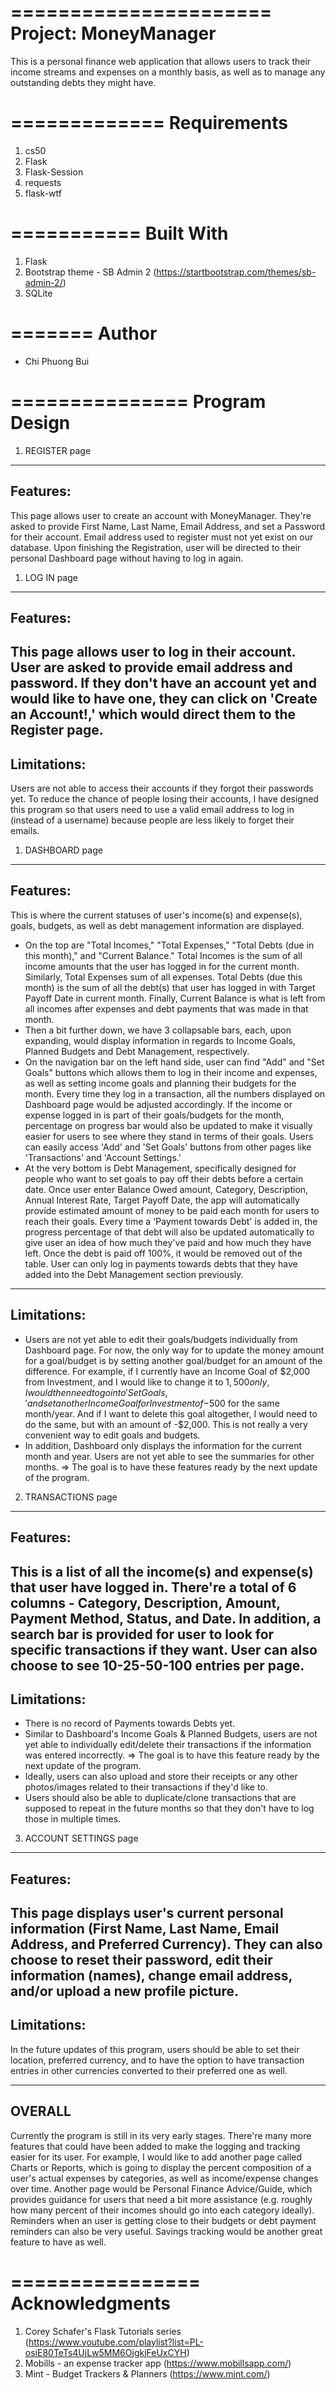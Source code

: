 ======================
Project: MoneyManager
======================
This is a personal finance web application that allows users to track their income streams and expenses on a monthly basis,
as well as to manage any outstanding debts they might have.


=============
Requirements
=============
1. cs50
2. Flask
3. Flask-Session
4. requests
5. flask-wtf


===========
Built With
===========
1. Flask
2. Bootstrap theme - SB Admin 2 (https://startbootstrap.com/themes/sb-admin-2/)
3. SQLite


=======
Author
=======
- Chi Phuong Bui


===============
Program Design
===============

1. REGISTER page
---------
Features:
---------
This page allows user to create an account with MoneyManager. They're asked to provide First Name, Last Name, Email Address, and
set a Password for their account. Email address used to register must not yet exist on our database. Upon finishing the Registration,
user will be directed to their personal Dashboard page without having to log in again.

1. LOG IN page
---------
Features:
---------
This page allows user to log in their account. User are asked to provide email address and password. If they don't have an account
yet and would like to have one, they can click on 'Create an Account!,' which would direct them to the Register page.
------------
Limitations:
------------
Users are not able to access their accounts if they forgot their passwords yet. To reduce the chance of people losing their accounts,
I have designed this program so that users need to use a valid email address to log in (instead of a username) because people are
less likely to forget their emails.


1. DASHBOARD page
---------
Features:
---------
This is where the current statuses of user's income(s) and expense(s), goals, budgets, as well as debt management information
are displayed.
- On the top are "Total Incomes," "Total Expenses," "Total Debts (due in this month)," and "Current Balance."
Total Incomes is the sum of all income amounts that the user has logged in for the current month. Similarly, Total Expenses sum
of all expenses. Total Debts (due this month) is the sum of all the debt(s) that user has logged in with Target Payoff Date in current
month. Finally, Current Balance is what is left from all incomes after expenses and debt payments that was made in that month.
- Then a bit further down, we have 3 collapsable bars, each, upon expanding, would display information in regards to Income Goals,
Planned Budgets and Debt Management, respectively.
- On the navigation bar on the left hand side, user can find "Add" and "Set Goals" buttons which allows them to log in their income and
expenses, as well as setting income goals and planning their budgets for the month. Every time they log in a transaction, all the
numbers displayed on Dashboard page would be adjusted accordingly. If the income or expense logged in is part of their goals/budgets
for the month, percentage on progress bar would also be updated to make it visually easier for users to see where they stand in terms
of their goals. Users can easily access 'Add' and 'Set Goals' buttons from other pages like 'Transactions' and 'Account Settings.'
- At the very bottom is Debt Management, specifically designed for people who want to set goals to pay off their debts before a certain
date. Once user enter Balance Owed amount, Category, Description, Annual Interest Rate, Target Payoff Date, the app will automatically
provide estimated amount of money to be paid each month for users to reach their goals. Every time a 'Payment towards Debt'
is added in, the progress percentage of that debt will also be updated automatically to give user an idea of how much they've paid
and how much they have left. Once the debt is paid off 100%, it would be removed out of the table. User can only log in payments towards
debts that they have added into the Debt Management section previously.
------------
Limitations:
------------
- Users are not yet able to edit their goals/budgets individually from Dashboard page. For now, the only way for to update the
money amount for a goal/budget is by setting another goal/budget for an amount of the difference. For example,
if I currently have an Income Goal of $2,000 from Investment, and I would like to change it to $1,500 only, I would then need to go
into 'Set Goals,' and set another Income Goal for Investment of -$500 for the same month/year. And if I want to delete this goal
altogether, I would need to do the same, but with an amount of -$2,000. This is not really a very convenient way to edit goals
and budgets.
- In addition, Dashboard only displays the information for the current month and year. Users are not yet able to see the summaries
for other months.
=> The goal is to have these features ready by the next update of the program.


2. TRANSACTIONS page
---------
Features:
---------
This is a list of all the income(s) and expense(s) that user have logged in. There're a total of 6 columns - Category, Description,
Amount, Payment Method, Status, and Date. In addition, a search bar is provided for user to look for specific transactions if they
want. User can also choose to see 10-25-50-100 entries per page.
------------
Limitations:
------------
- There is no record of Payments towards Debts yet.
- Similar to Dashboard's Income Goals & Planned Budgets, users are not yet able to individually edit/delete their transactions if
the information was entered incorrectly.
=> The goal is to have this feature ready by the next update of the program.
- Ideally, users can also upload and store their receipts or any other photos/images related to their transactions if they'd like to.
- Users should also be able to duplicate/clone transactions that are supposed to repeat in the future months so that they don't
have to log those in multiple times.


3. ACCOUNT SETTINGS page
---------
Features:
---------
This page displays user's current personal information (First Name, Last Name, Email Address, and Preferred Currency). They can also
choose to reset their password, edit their information (names), change email address, and/or upload a new profile picture.
------------
Limitations:
------------
In the future updates of this program, users should be able to set their location, preferred currency, and to have the option to have
transaction entries in other currencies converted to their preferred one as well.


-------
OVERALL
-------
Currently the program is still in its very early stages. There're many more features that could have been added to make the logging
and tracking easier for its user. For example, I would like to add another page called Charts or Reports, which is
going to display the percent composition of a user's actual expenses by categories, as well as income/expense changes over time.
Another page would be Personal Finance Advice/Guide, which provides guidance for users that need a bit more assistance (e.g. roughly
how many percent of their incomes should go into each category ideally). Reminders when an user is getting close to their budgets
or debt payment reminders can also be very useful. Savings tracking would be another great feature to have as well.


================
Acknowledgments
================
1. Corey Schafer's Flask Tutorials series (https://www.youtube.com/playlist?list=PL-osiE80TeTs4UjLw5MM6OjgkjFeUxCYH)
2. Mobills - an expense tracker app (https://www.mobillsapp.com/)
3. Mint - Budget Trackers & Planners (https://www.mint.com/)
